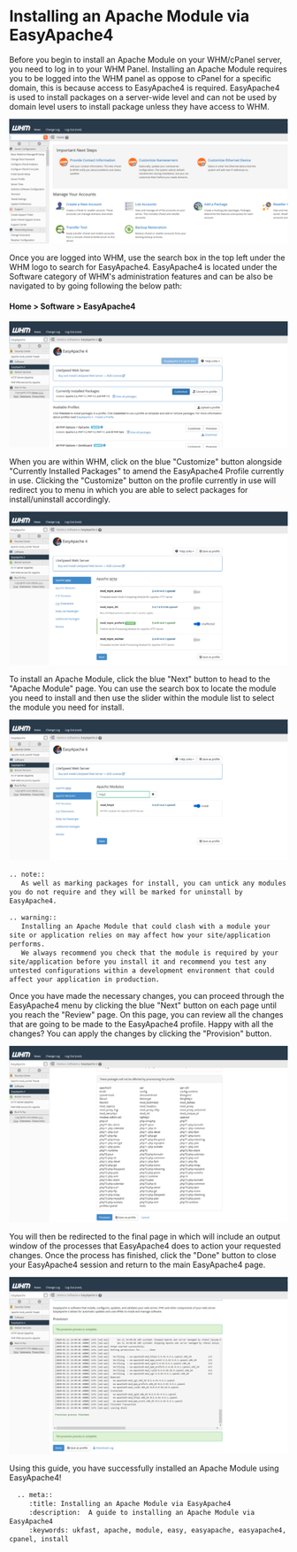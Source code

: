 # Installing an Apache Module via EasyApache4

Before you begin to install an Apache Module on your WHM/cPanel server, you need to log in to your WHM Panel.
Installing an Apache Module requires you to be logged into the WHM panel as oppose to cPanel for a specific domain, this is because access to EasyApache4 is required.
EasyApache4 is used to install packages on a server-wide level and can not be used by domain level users to install package unless they have access to WHM.

![cPanel Home](files/cpanel_home.PNG)

Once you are logged into WHM, use the search box in the top left under the WHM logo to search for EasyApache4.
EasyApache4 is located under the Software category of WHM's administration features and can be also be navigated to by going following the below path:

#### Home > Software > EasyApache4

![cPanel EA4 Home](files/cpanel_easyapache4home.PNG)

When you are within WHM, click on the blue "Customize" button alongside "Currently Installed Packages" to amend the EasyApache4 Profile currently in use.
Clicking the "Customize" button on the profile currently in use will redirect you to menu in which you are able to select packages for install/uninstall accordingly.

![cPanel EA4 Apache MPM](files/cpanel_easyapache4apachempm.PNG)

To install an Apache Module, click the blue "Next" button to head to the "Apache Module" page.
You can use the search box to locate the module you need to install and then use the slider within the module list to select the module you need for install.

![cPanel EA4 Apache Module](files/cpanel_easyapache4apachemodhttp2.PNG)

```eval_rst
.. note::
   As well as marking packages for install, you can untick any modules you do not require and they will be marked for uninstall by EasyApache4.
```

```eval_rst
.. warning::
   Installing an Apache Module that could clash with a module your site or application relies on may affect how your site/application performs.
   We always recommend you check that the module is required by your site/application before you install it and recommend you test any untested configurations within a development environment that could affect your application in production.
```

Once you have made the necessary changes, you can proceed through the EasyApache4 menu by clicking the blue "Next" button on each page until you reach the "Review" page.
On this page, you can review all the changes that are going to be made to the EasyApache4 profile. Happy with all the changes? You can apply the changes by clicking the "Provision" button.

![cPanel EA4 Review](files/cpanel_easyapache4review.PNG)

You will then be redirected to the final page in which will include an output window of the processes that EasyApache4 does to action your requested changes.
Once the process has finished, click the "Done" button to close your EasyApache4 session and return to the main EasyApache4 page.

![cPanel EA4 Apache Done](files/cpanel_easyapache4done.PNG)

Using this guide, you have successfully installed an Apache Module using EasyApache4!

```eval_rst
  .. meta::
     :title: Installing an Apache Module via EasyApache4
     :description:  A guide to installing an Apache Module via EasyApache4
     :keywords: ukfast, apache, module, easy, easyapache, easyapache4, cpanel, install
